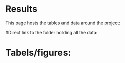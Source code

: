 # Results

This page hosts the tables and data around the project:

#Direct link to the folder holding all the data:


# Tabels/figures:

